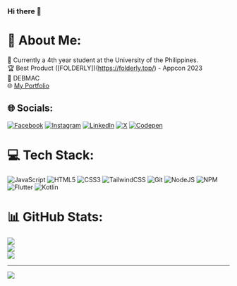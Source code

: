 ### Hi there 👋

# 💫 About Me:
🔭 Currently a 4th year student at the University of the Philippines.<br>
🏆 Best Product ([FOLDERLY])(https://folderly.top/) - Appcon 2023<br>
📌 DEBMAC<br>
🌐 [My Portfolio](https://chrisloui.debmac.tech/)

## 🌐 Socials:
[![Facebook](https://img.shields.io/badge/Facebook-%231877F2.svg?logo=Facebook&logoColor=white)](https://www.facebook.com/chrisloui.canete.3)
[![Instagram](https://img.shields.io/badge/Instagram-%23E4405F.svg?logo=Instagram&logoColor=white)](https://instagram.com/_chrispppp_)
[![LinkedIn](https://img.shields.io/badge/LinkedIn-%230077B5.svg?logo=linkedin&logoColor=white)](https://www.linkedin.com/in/chris-loui-canete-228118287/)
[![X](https://img.shields.io/badge/X-black.svg?logo=X&logoColor=white)](https://x.com/NASA_WAGMI_1007)
[![Codepen](https://img.shields.io/badge/Codepen-000000?logo=codepen&logoColor=white)](https://codepen.io/CHRIS-LOUI-CANETE)

# 💻 Tech Stack:
![JavaScript](https://img.shields.io/badge/javascript-%23323330.svg?style=for-the-badge&logo=javascript&logoColor=%23F7DF1E)
![HTML5](https://img.shields.io/badge/html5-%23E34F26.svg?style=for-the-badge&logo=html5&logoColor=white)
![CSS3](https://img.shields.io/badge/css3-%231572B6.svg?style=for-the-badge&logo=css3&logoColor=white)
![TailwindCSS](https://img.shields.io/badge/tailwindcss-%2338B2AC.svg?style=for-the-badge&logo=tailwind-css&logoColor=white)
![Git](https://img.shields.io/badge/Git-E44C30?style=for-the-badge&logo=git&logoColor=white)
![NodeJS](https://img.shields.io/badge/Node.js-339933?style=for-the-badge&logo=nodedotjs&logoColor=white)
![NPM](https://img.shields.io/badge/NPM-CB3837?style=for-the-badge&logo=npm&logoColor=white)
![Flutter](https://img.shields.io/badge/Flutter-%2302569B.svg?style=for-the-badge&logo=Flutter&logoColor=white)
![Kotlin](https://img.shields.io/badge/Kotlin-%230095D5.svg?style=for-the-badge&logo=kotlin&logoColor=white)

# 📊 GitHub Stats:
![](https://github-readme-stats.vercel.app/api?username=ChrisLoui&theme=dark&hide_border=false&include_all_commits=false&count_private=false)<br/>
![](https://github-readme-streak-stats.herokuapp.com/?user=ChrisLoui&theme=dark&hide_border=false)<br/>
![](https://github-readme-stats.vercel.app/api/top-langs/?username=ChrisLoui&theme=dark&hide_border=false&include_all_commits=false&count_private=false&layout=compact)

---
[![](https://visitcount.itsvg.in/api?id=ChrisLoui&icon=0&color=0)](https://visitcount.itsvg.in)
